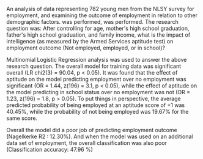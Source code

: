 An analysis of data representing 782 young men from the NLSY survey for employment, and examining the outcome of employment in relation to other demographic factors. was performed, was performed. The research question was: After controlling for age, mother's high school graduation, father's high school graduation, and family income, what is the impact of intelligence (as measured by the Armed Services aptitude test) on employment outcome (Not employed, employed, or in school)?

Multinomial Logistic Regression analysis was used to answer the above research question. The overall model for training data was significant overall (LR chi2(3) = 90.04, p < 0.05). It was found that the effect of aptitude on the model predicting employment over no employment was significant (OR = 1.44, z(196) = 3.1, p < 0.05), while the effect of aptitude on the model predicting in school status over no employment was not (OR = 1.23, z(196) = 1.8, p > 0.05). To put things in perspective, the average predicted probability of being employed at an aptitude score of +1 was 40.45%, while the probability of not being employed was 19.67% for the same score.

Overall the model did a poor job of predicting employment outcome (Nagelkerke R2 : 12.30%). And when the model was used on an additional data set of employment, the overall classification was also poor (Classification accuracy: 47.96 %)
